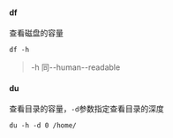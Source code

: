 #### df

查看磁盘的容量

``` shell
df -h
```

> -h 同--human--readable



#### du

查看目录的容量，`-d`参数指定查看目录的深度

``` shell
du -h -d 0 /home/
```

